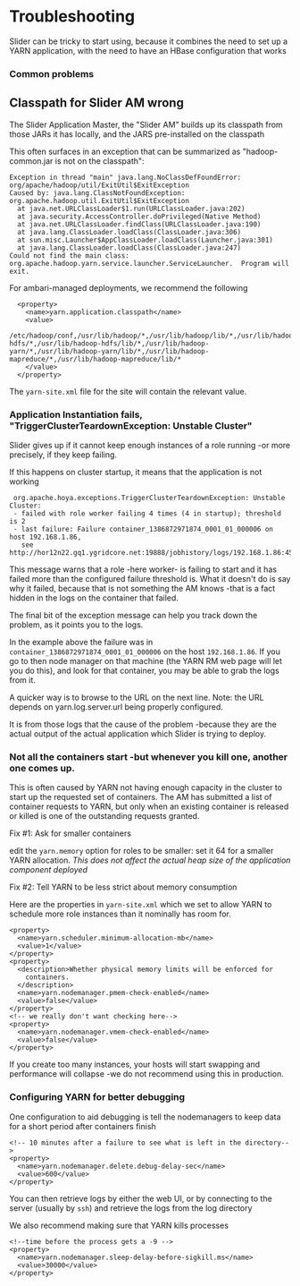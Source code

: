 <!---
   Licensed to the Apache Software Foundation (ASF) under one or more
   contributor license agreements.  See the NOTICE file distributed with
   this work for additional information regarding copyright ownership.
   The ASF licenses this file to You under the Apache License, Version 2.0
   (the "License"); you may not use this file except in compliance with
   the License.  You may obtain a copy of the License at

       http://www.apache.org/licenses/LICENSE-2.0

   Unless required by applicable law or agreed to in writing, software
   distributed under the License is distributed on an "AS IS" BASIS,
   WITHOUT WARRANTIES OR CONDITIONS OF ANY KIND, either express or implied.
   See the License for the specific language governing permissions and
   limitations under the License.
-->

# Troubleshooting

Slider can be tricky to start using, because it combines the need to set
up a YARN application, with the need to have an HBase configuration
that works


### Common problems

## Classpath for Slider AM wrong

The Slider Application Master, the "Slider AM" builds up its classpath from
those JARs it has locally, and the JARS pre-installed on the classpath

This often surfaces in an exception that can be summarized as
"hadoop-common.jar is not on the classpath":

    Exception in thread "main" java.lang.NoClassDefFoundError: org/apache/hadoop/util/ExitUtil$ExitException
    Caused by: java.lang.ClassNotFoundException: org.apache.hadoop.util.ExitUtil$ExitException
      at java.net.URLClassLoader$1.run(URLClassLoader.java:202)
      at java.security.AccessController.doPrivileged(Native Method)
      at java.net.URLClassLoader.findClass(URLClassLoader.java:190)
      at java.lang.ClassLoader.loadClass(ClassLoader.java:306)
      at sun.misc.Launcher$AppClassLoader.loadClass(Launcher.java:301)
      at java.lang.ClassLoader.loadClass(ClassLoader.java:247)
    Could not find the main class: org.apache.hadoop.yarn.service.launcher.ServiceLauncher.  Program will exit.


For ambari-managed deployments, we recommend the following

  
      <property>
        <name>yarn.application.classpath</name>
        <value>
          /etc/hadoop/conf,/usr/lib/hadoop/*,/usr/lib/hadoop/lib/*,/usr/lib/hadoop-hdfs/*,/usr/lib/hadoop-hdfs/lib/*,/usr/lib/hadoop-yarn/*,/usr/lib/hadoop-yarn/lib/*,/usr/lib/hadoop-mapreduce/*,/usr/lib/hadoop-mapreduce/lib/*
        </value>
      </property>

The `yarn-site.xml` file for the site will contain the relevant value.

### Application  Instantiation fails, "TriggerClusterTeardownException: Unstable Cluster" 

Slider gives up if it cannot keep enough instances of a role running -or more
precisely, if they keep failing. 

If this happens on cluster startup, it means that the application is not working

     org.apache.hoya.exceptions.TriggerClusterTeardownException: Unstable Cluster: 
     - failed with role worker failing 4 times (4 in startup); threshold is 2
     - last failure: Failure container_1386872971874_0001_01_000006 on host 192.168.1.86,
       see http://hor12n22.gq1.ygridcore.net:19888/jobhistory/logs/192.168.1.86:45454/container_1386872971874_0001_01_000006/ctx/yarn

This message warns that a role -here worker- is failing to start and it has failed
more than the configured failure threshold is. What it doesn't do is say why it failed,
because that is not something the AM knows -that is a fact hidden in the logs on
the container that failed.

The final bit of the exception message can help you track down the problem,
as it points you to the logs.

In the example above the failure was in `container_1386872971874_0001_01_000006`
on the host `192.168.1.86`. If you go to then node manager on that machine (the YARN
RM web page will let you do this), and look for that container,
you may be able to grab the logs from it. 

A quicker way is to browse to the URL on the next line.
Note: the URL depends on yarn.log.server.url being properly configured.

It is from those logs that the cause of the problem -because they are the actual
output of the actual application which Slider is trying to deploy.



### Not all the containers start -but whenever you kill one, another one comes up.

This is often caused by YARN not having enough capacity in the cluster to start
up the requested set of containers. The AM has submitted a list of container
requests to YARN, but only when an existing container is released or killed
is one of the outstanding requests granted.

Fix #1: Ask for smaller containers

edit the `yarn.memory` option for roles to be smaller: set it 64 for a smaller
YARN allocation. *This does not affect the actual heap size of the 
application component deployed*

Fix #2: Tell YARN to be less strict about memory consumption

Here are the properties in `yarn-site.xml` which we set to allow YARN 
to schedule more role instances than it nominally has room for.

    <property>
      <name>yarn.scheduler.minimum-allocation-mb</name>
      <value>1</value>
    </property>
    <property>
      <description>Whether physical memory limits will be enforced for
        containers.
      </description>
      <name>yarn.nodemanager.pmem-check-enabled</name>
      <value>false</value>
    </property>
    <!-- we really don't want checking here-->
    <property>
      <name>yarn.nodemanager.vmem-check-enabled</name>
      <value>false</value>
    </property>
  
If you create too many instances, your hosts will start swapping and
performance will collapse -we do not recommend using this in production.


### Configuring YARN for better debugging
 
 
One configuration to aid debugging is tell the nodemanagers to
keep data for a short period after containers finish

    <!-- 10 minutes after a failure to see what is left in the directory-->
    <property>
      <name>yarn.nodemanager.delete.debug-delay-sec</name>
      <value>600</value>
    </property>

You can then retrieve logs by either the web UI, or by connecting to the
server (usually by `ssh`) and retrieve the logs from the log directory


We also recommend making sure that YARN kills processes

    <!--time before the process gets a -9 -->
    <property>
      <name>yarn.nodemanager.sleep-delay-before-sigkill.ms</name>
      <value>30000</value>
    </property>

 
